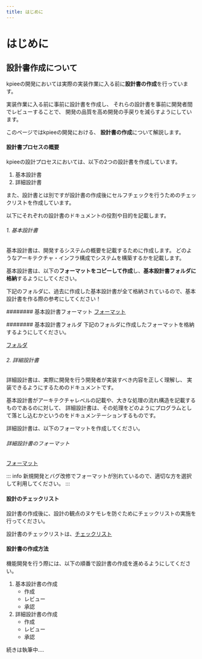 ```yaml
---
title: はじめに
---
```

# はじめに

## 設計書作成について
kpieeの開発においては実際の実装作業に入る前に**設計書の作成**を行っています。

実装作業に入る前に事前に設計書を作成し、
それらの設計書を事前に開発者間でレビューすることで、
開発の品質を高め開発の手戻りを減らすようにしています。

このページではkpieeの開発における、
**設計書の作成**について解説します。


#### 設計書プロセスの概要
kpieeの設計プロセスにおいては、以下の2つの設計書を作成しています。

1. 基本設計書
2. 詳細設計書

また、設計書とは別ですが設計書の作成後にセルフチェックを行うためのチェックリストを作成しています。


以下にそれぞれの設計書のドキュメントの役割や目的を記載します。

###### 1. 基本設計書
基本設計書は、開発するシステムの概要を記載するために作成します。
どのようなアーキテクチャ・インフラ構成でシステムを構築するかを記載します。

基本設計書は、以下の**フォーマットをコピーして作成**し、**基本設計書フォルダに格納**するようにしてください。

下記のフォルダに、過去に作成した基本設計書が全て格納されているので、基本設計書を作る際の参考にしてください！

######## 基本設計書フォーマット
[フォーマット](https://docs.google.com/spreadsheets/d/1cks71Eu9QaG0zHHUIWTwymKuGg4nroXreteRGcyA_mI/edit##gid=487657193)

######## 基本設計書フォルダ
下記のフォルダに作成したフォーマットを格納するようにしてください。

[フォルダ](https://drive.google.com/drive/u/0/folders/191OoACpXJe-4aEPcVZp3n5KKoB3aku3_)


###### 2. 詳細設計書
詳細設計書は、実際に開発を行う開発者が実装すべき内容を正しく理解し、
実装できるようにするためのドキュメントです。

基本設計書がアーキテクチャレベルの記載や、大きな処理の流れ構造を記載するものであるのに対して、
詳細設計書は、その処理をどのようにプログラムとして落とし込むかというのをドキュメンテーションするものです。


詳細設計書は、以下のフォーマットを作成してください。

###### 詳細設計書のフォーマット
[フォーマット](https://github.com/f-scratch/kpiee-allstars/issues/new/choose)

::: info
新規開発とバグ改修でフォーマットが別れているので、適切な方を選択して利用してください。
:::

#### 設計のチェックリスト
設計書の作成後に、設計の観点のヌケモレを防ぐためにチェックリストの実施を行ってください。

設計書のチェックリストは、[チェックリスト](https://example.com)


#### 設計書の作成方法
機能開発を行う際には、以下の順番で設計書の作成を進めるようにしてください。

1. 基本設計書の作成
   - 作成
   - レビュー
   - 承認
2. 詳細設計書の作成
   - 作成
   - レビュー
   - 承認



続きは執筆中....
